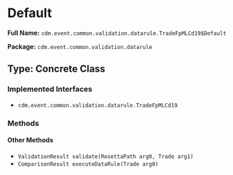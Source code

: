 # Default

**Full Name:** `cdm.event.common.validation.datarule.TradeFpMLCd19$Default`

**Package:** `cdm.event.common.validation.datarule`

## Type: Concrete Class

### Implemented Interfaces

- `cdm.event.common.validation.datarule.TradeFpMLCd19`

### Methods

#### Other Methods

- `ValidationResult validate(RosettaPath arg0, Trade arg1)`
- `ComparisonResult executeDataRule(Trade arg0)`

